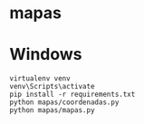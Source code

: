 # mapas

# Windows
    virtualenv venv
    venv\Scripts\activate
    pip install -r requirements.txt
    python mapas/coordenadas.py
    python mapas/mapas.py